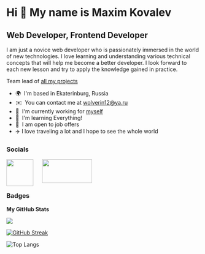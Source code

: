 Hi 👋 My name is Maxim Kovalev
=================================

Web Developer, Frontend Developer
--------------------------------

I am just a novice web developer who is passionately immersed in the world of new technologies. I love learning and understanding various technical concepts that will help me become a better developer. I look forward to each new lesson and try to apply the knowledge gained in practice.

Team lead of [all my projects](https://github.com/Grantoom?tab=overview&from=2023-08-01&to=2023-08-07)

* 🌍  I'm based in Ekaterinburg, Russia
* ✉️  You can contact me at [wolverin12@ya.ru](mailto:wolveri12@ya.ru)
* 🚀  I'm currently working for [myself](https://github.com/Grantoom?tab=overview&from=2023-08-01&to=2023-08-07)
* 🧠  I'm learning Everything!
* 🤝  I am open to job offers
* ✈️  I love traveling a lot and I hope to see the whole world


### Socials

<p align="bottom"> <a style="margin-left: 20px; " href="https://github.com/Grantoom" target="_blank" rel="noreferrer"><img src="https://res.cloudinary.com/practicaldev/image/fetch/s--fURC8_qX--/c_imagga_scale,f_auto,fl_progressive,h_500,q_auto,w_1000/https://dev-to-uploads.s3.amazonaws.com/i/l23lcfi8o299kxgm7id6.png" width="130" height= 62" /></a> 
<a style="margin-right:15px; "href="https://www.codewars.com/users/Grantoom" target="_blank" rel="noreferrer"><img src="https://thecodebytes.com/wp-content/uploads/2021/10/codewars-logo-1.png" align="left" width="70" height="70" /></a> 
</p>

### Badges

<b>My GitHub Stats</b>

![](https://github-profile-summary-cards.vercel.app/api/cards/profile-details?username=Grantoom&theme=solarized_dark)

[![GitHub Streak](https://github-readme-streak-stats.herokuapp.com/?user=Grantoom)](https://git.io/streak-stats)

![Top Langs](https://github-readme-stats.vercel.app/api/top-langs/?username=Grantoom)

